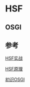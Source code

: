 # HSF



## OSGI









## 参考

[HSF实战](https://blog.csdn.net/tang_MrTang/article/details/80779199)

[HSF原理](https://www.shangmayuan.com/a/300a16e4a5234d8a9b19a4e0.html)

[初识OSGI](https://blog.csdn.net/acmman/article/details/50848595)